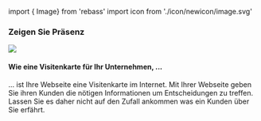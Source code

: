 <!-- @format -->

import { Image} from 'rebass'
import icon from './icon/newicon/image.svg'

### Zeigen Sie Präsenz

<Image py={[1,15,30]} width={200} src={icon} />

#### Wie eine Visitenkarte für Ihr Unternehmen, ...

... ist Ihre Webseite eine Visitenkarte im Internet. Mit Ihrer Webseite geben Sie ihren Kunden die nötigen Informationen um Entscheidungen zu treffen. Lassen Sie es daher nicht auf den Zufall ankommen was ein Kunden über Sie erfährt.
